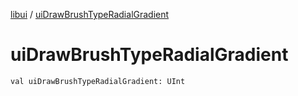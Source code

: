 [libui](README.md) / [uiDrawBrushTypeRadialGradient](ui-draw-brush-type-radial-gradient.md)

# uiDrawBrushTypeRadialGradient

`val uiDrawBrushTypeRadialGradient: UInt`